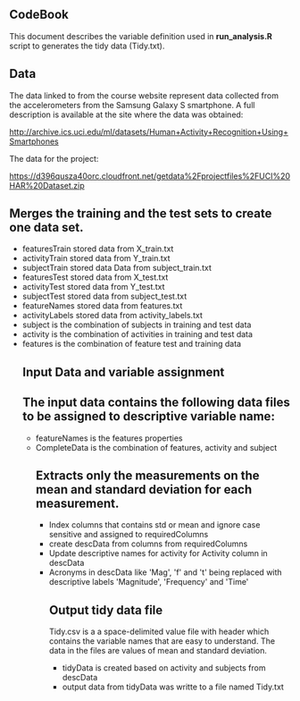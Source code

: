 ## CodeBook
This document describes the variable definition used in <b>run_analysis.R</b> script to generates the tidy data (Tidy.txt).

## Data 
The data linked to from the course website represent data collected from the accelerometers from the Samsung Galaxy S smartphone. 
A full description is available at the site where the data was obtained:

http://archive.ics.uci.edu/ml/datasets/Human+Activity+Recognition+Using+Smartphones

The data for the project: 

https://d396qusza40orc.cloudfront.net/getdata%2Fprojectfiles%2FUCI%20HAR%20Dataset.zip
## Merges the training and the test sets to create one data set.
<ul>
  <li>featuresTrain stored data from X_train.txt</li>
  <li>activityTrain stored data from Y_train.txt</li>
  <li>subjectTrain stored data Data from subject_train.txt</li>
  <li>featuresTest stored data from X_test.txt</li>
  <li>activityTest stored data from Y_test.txt</li>
  <li>subjectTest stored data from subject_test.txt</li>
  <li>featureNames stored data from features.txt</li>
  <li>activityLabels stored data from activity_labels.txt</li>
  <li>subject is the combination of subjects in training and test data </li>
  <li>activity is the combination of activities in training and test data</li>
  <li>features is the combination of feature test and training data</li>


## Input Data and variable assignment
## The input data contains the following data files to be assigned to descriptive variable name:
<ul>
  <li>featureNames is the features properties</li>
  <li>CompleteData is the combination of features, activity and subject</li>


## Extracts only the measurements on the mean and standard deviation for each measurement.
<ul>

  <li>Index columns that contains std or mean and ignore case sensitive and assigned to requiredColumns</li>
  <li>create descData from columns from requiredColumns</li>
  <li>Update descriptive names for activity for Activity column in descData</li>
  <li>Acronyms in descData like 'Mag', 'f' and 't' being replaced with descriptive labels 'Magnitude', 'Frequency' and 'Time'</li>

  ## Output tidy data file
Tidy.csv is a a space-delimited value file with header which contains the variable names that are easy to understand. The data in the files are values of mean and standard deviation.
<ul>
  <li>tidyData is created based on activity and subjects from descData</li>
  <li>output data from tidyData was writte to a file named Tidy.txt</li>
</ul>

